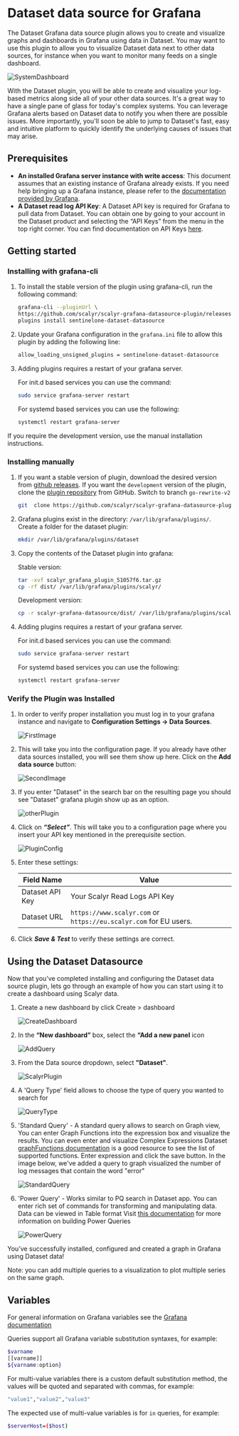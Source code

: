 # Dataset data source for Grafana

The Dataset Grafana data source plugin allows you to create and visualize graphs
and dashboards in Grafana using data in Dataset. You may want to use this plugin
to allow you to visualize Dataset data next to other data sources, for instance
when you want to monitor many feeds on a single dashboard.

![SystemDashboard](images/SystemDashboard.png)

With the Dataset plugin, you will be able to create and visualize your log-based
metrics along side all of your other data sources. It's a great way to have a
single pane of glass for today's complex systems. You can leverage Grafana alerts
based on Dataset data to notify you when there are possible issues. More
importantly, you'll soon be able to jump to Dataset's fast, easy and intuitive
platform to quickly identify the underlying causes of issues that may arise.

## Prerequisites

* **An installed Grafana server instance with write access**: This document
assumes that an existing instance of Grafana already exists. If you need help
bringing up a Grafana instance, please refer to the [documentation provided by
Grafana](https://grafana.com/docs/installation/).
* **A Dataset read log API Key**: A Dataset API key is required for Grafana to pull
data from Dataset. You can obtain one by going to your account in the Dataset
product and selecting the “API Keys” from the menu in the top right corner. You
can find documentation on API Keys [here](https://www.scalyr.com/help/api#scalyr-api-keys).

## Getting started

### Installing with grafana-cli

1. To install the stable version of the plugin using grafana-cli, run the following command:

   ```bash
   grafana-cli --pluginUrl \
   https://github.com/scalyr/scalyr-grafana-datasource-plugin/releases/download/3.0.0/sentinelone-dataset-datasource.zip \
   plugins install sentinelone-dataset-datasource
   ```

2. Update your Grafana configuration in the `grafana.ini` file to allow this plugin by adding the following line:

   ```bash
   allow_loading_unsigned_plugins = sentinelone-dataset-datasource
   ```

3. Adding plugins requires a restart of your grafana server.

    For init.d based services you can use the command:

    ```bash
    sudo service grafana-server restart
    ```

    For systemd based services you can use the following:

    ```bash
    systemctl restart grafana-server
    ```

If you require the development version, use the manual installation instructions.
### Installing manually

1. If you want a stable version of plugin, download the desired version from
[github releases](https://github.com/scalyr/scalyr-grafana-datasource-plugin/releases).
If you want the `development` version of the plugin,
clone the [plugin repository](https://github.com/scalyr/scalyr-grafana-datasource)
from GitHub. Switch to branch `go-rewrite-v2`

    ```bash
    git  clone https://github.com/scalyr/scalyr-grafana-datasource-plugin.git
    ```

2. Grafana plugins exist in the directory: `/var/lib/grafana/plugins/`. Create a folder for the dataset plugin:

    ```bash
    mkdir /var/lib/grafana/plugins/dataset
    ```

3. Copy the contents of the Dataset plugin into grafana:

    Stable version:

    ```bash
    tar -xvf scalyr_grafana_plugin_51057f6.tar.gz
    cp -rf dist/ /var/lib/grafana/plugins/scalyr/
    ```

    Development version:

    ```bash
    cp -r scalyr-grafana-datasource/dist/ /var/lib/grafana/plugins/scalyr/
    ```

4. Adding plugins requires a restart of your grafana server.

    For init.d based services you can use the command:

    ```bash
    sudo service grafana-server restart
    ```

    For systemd based services you can use the following:

    ```bash
    systemctl restart grafana-server
    ```
### Verify the Plugin was Installed

1. In order to verify proper installation you must log in to your grafana instance
   and navigate to **Configuration Settings -> Data Sources**.

    ![FirstImage](images/ConfigDataSource.png)

2. This will take you into the configuration page. If you already have other data
   sources installed, you will see them show up here. Click on the **Add data source** button:

    ![SecondImage](images/DataSoureConfig.png)

3. If you enter "Dataset" in the search bar on the resulting page you should see "Dataset" grafana plugin show up as an option.

    ![otherPlugin](images/SearchForPlugin.png)

4. Click on ***“Select”***. This will take you to a configuration page where you
   insert your API key mentioned in the prerequisite section.

    ![PluginConfig](images/PluginConfig.png)

5. Enter these settings:

    |Field Name | Value|
    | --- | --- |
    |Dataset API Key | Your Scalyr Read Logs API Key|
    |Dataset URL | `https://www.scalyr.com` or `https://eu.scalyr.com` for EU users.|

6. Click ***Save & Test*** to verify these settings are correct.
## Using the Dataset Datasource

Now that you’ve completed installing and configuring the Dataset data source plugin,
lets go through an example of how you can start using it to create a dashboard
using Scalyr data.

1. Create a new dashboard by click Create > dashboard

    ![CreateDashboard](images/CreateDashboard.png)

2. In the **“New dashboard”** box, select the **“Add a new panel** icon

    ![AddQuery](images/AddQuery.png)

3. From the Data source dropdown, select **"Dataset"**.

    ![ScalyrPlugin](images/ScalyrPlugin.png)

4. A 'Query Type' field allows to choose the type of query you wanted to search for

    ![QueryType](images/QueryType.png)
5. 'Standard Query' - A standard query allows to search on Graph view, 
    You can enter Graph Functions into the expression box and visualize the results. You can even enter and visualize Complex Expressions
    Dataset [graphFunctions documentation](https://www.scalyr.com/help/dashboards#graphFunctions)
    is a good resource to see the list of supported functions.
    Enter expression and click the save button. In the image below, we've added a query to graph visualized the 
    number of log messages that contain the word "error"

     ![StandardQuery](images/StandardQuery.png)


6. 'Power Query' - Works similar to PQ search in Dataset app. You can enter rich set of commands for transforming
    and manipulating data. Data can be viewed in Table format
    Visit [this documentation](https://app.scalyr.com/help/power-queries) for more information on building Power Queries

    ![PowerQuery](images/PowerQuery.png)


You’ve successfully installed, configured and created a graph in Grafana using Dataset data!

Note: you can add multiple queries to a visualization to plot multiple series on the same graph.

## Variables

For general information on Grafana variables see the [Grafana documentation](https://grafana.com/docs/grafana/latest/reference/templating/)

Queries support all Grafana variable substitution syntaxes, for example:

```bash
$varname
[[varname]]
${varname:option}
```

For multi-value variables there is a custom default substitution method, the values will be quoted and separated with
commas, for example:

```bash
"value1","value2","value3"
```

The expected use of multi-value variables is for `in` queries, for example:

```bash
$serverHost=($host)
```

